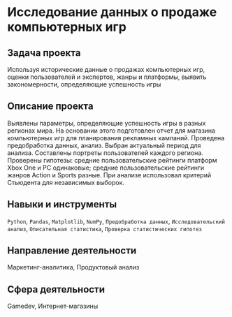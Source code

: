 # Исследование данных о продаже компьютерных игр
## Задача проекта
Используя исторические данные о продажах компьютерных игр, оценки пользователей и экспертов, жанры и платформы, выявить закономерности, определяющие успешность игры 

## Описание проекта
Выявлены параметры, определяющие успешность игры в разных регионах мира. На
основании этого подготовлен отчет для магазина компьютерных игр для планирования
рекламных кампаний. Проведена предобработка данных, анализ. Выбран актуальный
период для анализа. Составлены портреты пользователей каждого региона. Проверены
гипотезы: средние пользовательские рейтинги платформ Xbox One и PC одинаковые;
средние пользовательские рейтинги жанров Action и Sports разные. При анализе использовал критерий Стьюдента для независимых выборок.

## Навыки и инструменты
`Python`, `Pandas`, `Matplotlib`, `NumPy`, `Предобработка данных`, 
`Исследовательский анализ`, `Описательная статистика`, `Проверка статистических гипотез`

## Направление деятельности
Маркетинг-аналитика, Продуктовый анализ

## Сфера деятельности
Gamedev, Интернет-магазины
